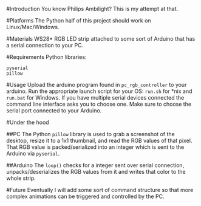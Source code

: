 #Introduction
You know Philips Ambilight? This is my attempt at that.

#Platforms
The Python half of this project should work on Linux/Mac/Windows.

#Materials
WS28* RGB LED strip attached to some sort of Arduino that has a serial connection to your PC.

#Requirements
Python libraries:
```
pyserial
pillow
```

#Usage
Upload the arduino program found in `pc_rgb_controller` to your arduino.
Run the appropriate launch script for your OS: `run.sh` for *nix and `run.bat` for Windows.
If you have multiple serial devices connected the command line interface asks you to choose one.
Make sure to choose the serial port connected to your Arduino.

#Under the hood

##PC
The Python `pillow` library is used to grab a screenshot of the desktop, resize it to a 1x1 thumbnail, and read the RGB values of that pixel.
That RGB value is packed/serialized into an integer which is sent to the Arduino via `pyserial`.

##Arduino
The `loop()` checks for a integer sent over serial connection, unpacks/deserializes the RGB values from it and writes that color to the whole strip.

#Future
Eventually I will add some sort of command structure so that more complex animations can be triggered and controlled by the PC.